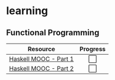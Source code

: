 # learning

## Functional Programming

| Resource        | Progress    |
| ------------- |:-------------:|
| [Haskell MOOC - Part 1](https://haskell.mooc.fi/part1) | ⬜
| [Haskell MOOC - Part 2](https://haskell.mooc.fi/part2) | ⬜
